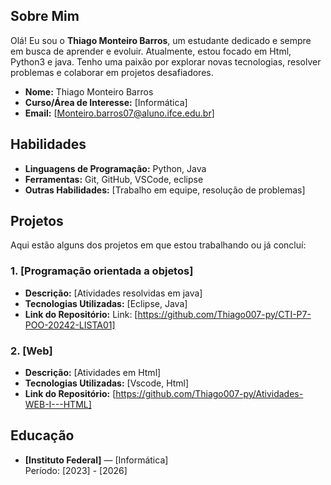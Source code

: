 ## Sobre Mim

Olá! Eu sou o **Thiago Monteiro Barros**, um estudante dedicado e sempre em busca de aprender e evoluir. Atualmente, estou focado em Html, Python3 e java. Tenho uma paixão por explorar novas tecnologias, resolver problemas e colaborar em projetos desafiadores.

- **Nome:** Thiago Monteiro Barros
- **Curso/Área de Interesse:** [Informática]
- **Email:** [Monteiro.barros07@aluno.ifce.edu.br]

## Habilidades

- **Linguagens de Programação:** Python, Java
- **Ferramentas:** Git, GitHub, VSCode, eclipse
- **Outras Habilidades:** [Trabalho em equipe, resolução de problemas]

## Projetos

Aqui estão alguns dos projetos em que estou trabalhando ou já concluí:

### 1. **[Programação orientada a objetos]**
   - **Descrição:** [Atividades resolvidas em java]
   - **Tecnologias Utilizadas:** [Eclipse, Java]
   - **Link do Repositório:** Link: [https://github.com/Thiago007-py/CTI-P7-POO-20242-LISTA01]

### 2. **[Web]**
   - **Descrição:** [Atividades em Html]
   - **Tecnologias Utilizadas:** [Vscode, Html]
   - **Link do Repositório:** [https://github.com/Thiago007-py/Atividades-WEB-I---HTML]


## Educação

- **[Instituto Federal]** — [Informática]  
  Período: [2023] - [2026]
